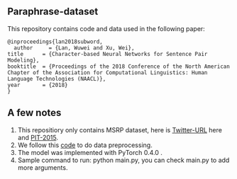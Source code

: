 ## Paraphrase-dataset
This repository contains code and data used in the following paper:

	@inproceedings{lan2018subword,
	  author     = {Lan, Wuwei and Xu, Wei},
  	title      = {Character-based Neural Networks for Sentence Pair Modeling},
  	booktitle  = {Proceedings of the 2018 Conference of the North American Chapter of the Association for Computational Linguistics: Human Language Technologies (NAACL)},
  	year       = {2018}
  	} 

## A few notes
1. This repositiory only contains MSRP dataset, here is [Twitter-URL](https://github.com/lanwuwei/language-net) here and [PIT-2015](https://github.com/cocoxu/SemEval-PIT2015).
2. We follow this [code](https://github.com/stanfordnlp/treelstm/blob/master/scripts/preprocess-sick.py) to do data preprocessing.
3. The model was implemented with PyTorch 0.4.0 .
4. Sample command to run: python main.py, you can check main.py to add more arguments.
